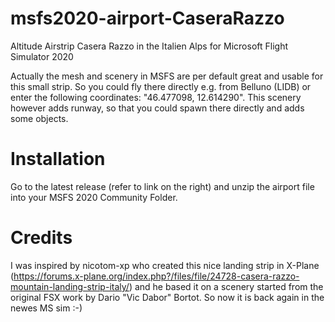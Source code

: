 # msfs2020-airport-CaseraRazzo
Altitude Airstrip Casera Razzo in the Italien Alps for Microsoft Flight Simulator 2020

Actually the mesh and scenery in MSFS are per default great and usable for this small strip. So you could fly there directly e.g. from Belluno (LIDB) or enter the following coordinates: "46.477098, 12.614290".
This scenery however adds runway, so that you could spawn there directly and adds some objects.

# Installation
Go to the latest release (refer to link on the right) and unzip the airport file into your MSFS 2020 Community Folder. 

# Credits
I was inspired by nicotom-xp who created this nice landing strip in X-Plane (https://forums.x-plane.org/index.php?/files/file/24728-casera-razzo-mountain-landing-strip-italy/) and he based it on a scenery started from the original FSX work by Dario "Vic Dabor" Bortot. So now it is back again in the newes MS sim :-)

